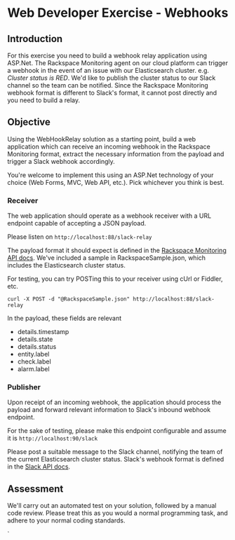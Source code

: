 # Web Developer Exercise - Webhooks

## Introduction

For this exercise you need to build a webhook relay application using ASP.Net. The Rackspace Monitoring agent on our cloud platform can trigger a webhook in the event of an issue with our Elasticsearch cluster. e.g. *Cluster status is RED*. We'd like to publish the cluster status to our Slack channel so the team can be notified. Since the Rackspace Monitoring webhook format is different to Slack's format, it cannot post directly and you need to build a relay.

## Objective

Using the WebHookRelay solution as a starting point, build a web application which can receive an incoming webhook in the Rackspace Monitoring format, extract the necessary information from the payload and trigger a Slack webhook accordingly.

You're welcome to implement this using an ASP.Net technology of your choice (Web Forms, MVC, Web API, etc.). Pick whichever you think is best.

### Receiver

The web application should operate as a webhook receiver with a URL endpoint capable of accepting a JSON payload.

Please listen on `http://localhost:88/slack-relay`

The payload format it should expect is defined in the [Rackspace Monitoring API docs](https://developer.rackspace.com/docs/rackspace-monitoring/v1/api-reference/notification-type-operations/#webhook-notification-type). We've included a sample in RackspaceSample.json, which includes the Elasticsearch cluster status.

For testing, you can try POSTing this to your receiver using cUrl or Fiddler, etc.

`curl -X POST -d "@RackspaceSample.json" http://localhost:88/slack-relay`

In the payload, these fields are relevant

- details.timestamp
- details.state
- details.status
- entity.label
- check.label
- alarm.label

### Publisher

Upon receipt of an incoming webhook, the application should process the payload and forward relevant information to Slack's inbound webhook endpoint.

For the sake of testing, please make this endpoint configurable and assume it is `http://localhost:90/slack`

Please post a suitable message to the Slack channel, notifying the team of the current Elasticsearch cluster status. Slack's webhook format is defined in the [Slack API docs](https://api.slack.com/incoming-webhooks).

## Assessment

We'll carry out an automated test on your solution, followed by a manual code review. Please treat this as you would a normal programming task, and adhere to your normal coding standards.



`